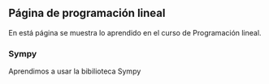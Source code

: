 ## Página de programación lineal

En está página se muestra lo aprendido en el curso de Programación lineal.

### Sympy
Aprendimos a usar la bibilioteca Sympy

